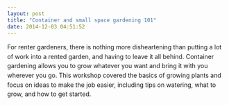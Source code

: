 ```yaml
---
layout: post
title: "Container and small space gardening 101"
date: 2014-12-03 04:51:52
---
```


<span style="line-height: 1.538em;">For renter gardeners, there is nothing more disheartening than putting a lot of work into a rented garden, and having to leave it all behind. Container gardening allows you to grow whatever you want and bring it with you wherever you go. This workshop covered the basics of growing plants and focus on ideas to make the job easier, including tips on watering, what to grow, and how to get started.</span>
